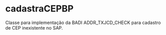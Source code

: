 # cadastraCEPBP
Classe para implementação da BADI ADDR_TXJCD_CHECK para cadastro de CEP inexistente no SAP.
